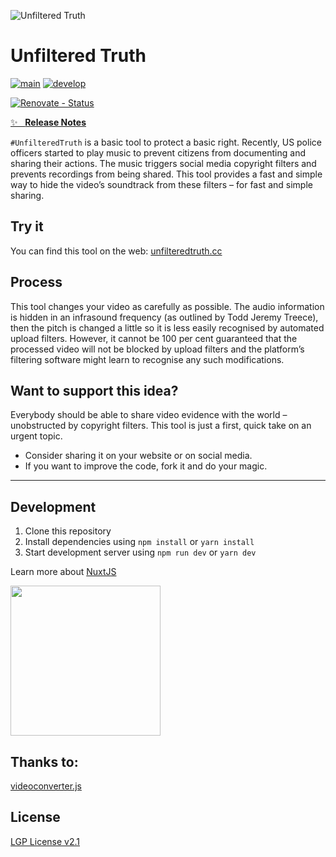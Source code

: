 ![Unfiltered Truth][logo]

# Unfiltered Truth

[![main][github-workflow-main-src]][github-workflow-main-href]
[![develop][github-workflow-develop-src]][github-workflow-develop-href]

[![Renovate - Status][renovate-status-src]][renovate-status-href]

[✨ &nbsp;&nbsp;**Release Notes**](./CHANGELOG.md)

`#UnfilteredTruth` is a basic tool to protect a basic right. Recently, US police officers started to play music to prevent citizens from documenting and sharing their actions. The music triggers social media copyright filters and prevents recordings from being shared. This tool provides a fast and simple way to hide the video’s soundtrack from these filters – for fast and simple sharing.

## Try it
You can find this tool on the web: [unfilteredtruth.cc](https://unfilteredtruth.cc)

## Process
This tool changes your video as carefully as possible. The audio information is hidden in an infrasound frequency (as outlined by Todd Jeremy Treece), then the pitch is changed a little so it is less easily recognised by automated upload filters. However, it cannot be 100 per cent guaranteed that the processed video will not be blocked by upload filters and the platform’s filtering software might learn to recognise any such modifications. 
## Want to support this idea? 
Everybody should be able to share video evidence with the world – unobstructed by copyright filters. This tool is just a first, quick take on an urgent topic. 
- Consider sharing it on your website or on social media.
- If you want to improve the code, fork it and do your magic.
---
## Development

1. Clone this repository
2. Install dependencies using `npm install` or `yarn install`
3. Start development server using `npm run dev` or `yarn dev`

Learn more about [NuxtJS](https://nuxtjs.org/)

<img src="https://nuxtjs.org/logos/built-with-nuxt.svg" width="240" />

## Thanks to:
[videoconverter.js](https://github.com/bgrins/videoconverter.js/)

## License

[ LGP License v2.1](./LICENSE)

<!-- Badges -->
[logo]: https://user-images.githubusercontent.com/8287751/109680685-09c58480-7b7d-11eb-8c35-b88889559fd4.jpg

[renovate-status-src]: <https://img.shields.io/badge/renovate-enabled-brightgreen>
[renovate-status-href]: <https://renovate.whitesourcesoftware.com/>

[github-workflow-main-src]: <https://github.com/GrabarzUndPartner/UnfilteredTruth/workflows/Main/badge.svg?branch=main>
[github-workflow-main-href]: <https://github.com/GrabarzUndPartner/UnfilteredTruth/actions?query=workflow%3AMain>
[github-workflow-develop-src]: <https://github.com/GrabarzUndPartner/UnfilteredTruth/workflows/Test/badge.svg?branch=develop>
[github-workflow-develop-href]: <https://github.com/GrabarzUndPartner/UnfilteredTruth/actions?query=workflow%3ATest>

